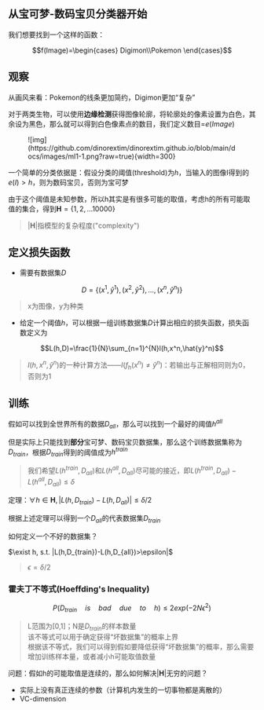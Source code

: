 ## 从宝可梦-数码宝贝分类器开始

我们想要找到一个这样的函数：

$$f(Image)=\begin{cases}
    Digimon\\Pokemon
\end{cases}$$

## 观察

从画风来看：Pokemon的线条更加简约，Digimon更加“复杂”

对于两类生物，可以使用**边缘检测**获得图像轮廓，将轮廓处的像素设置为白色，其余设为黑色，那么就可以得到白色像素点的数目，我们定义数目=$e(Image)$

<figure markdown>
![img](https://github.com/dinorextim/dinorextim.github.io/blob/main/docs/images/ml1-1.png?raw=true){width=300}
</figure>

一个简单的分类依据是：假设分类的阈值(threshold)为$h$，当输入的图像I得到的$e(I)>h$，则为数码宝贝，否则为宝可梦

由于这个阈值是未知参数，所以h其实是有很多可能的取值，考虑h的所有可能取值的集合，得到$\mathbf{H}=\{1,2,\dots 10000\}$

> $|\mathbf{H}|$指模型的复杂程度("complexity")

## 定义损失函数

- 需要有数据集$D$

$$D=\{(x^1,\hat{y}^1),(x^2,\hat{y}^2),\dots,(x^n,\hat{y}^n)\}$$
 
> x为图像，y为种类

- 给定一个阈值$h$，可以根据一组训练数据集$D$计算出相应的损失函数，损失函数定义为

$$L(h,D)=\frac{1}{N}\sum_{n=1}^{N}l(h,x^n,\hat{y}^n)$$

> $l(h,x^n,\hat{y}^n)$的一种计算方法——$I(f_h(x^n)\neq \hat{y}^n)$：若输出与正解相同则为0，否则为1

## 训练

假如可以找到全世界所有的数据${D_{all}}$，那么可以找到一个最好的阈值$h^{all}$

但是实际上只能找到**部分**宝可梦、数码宝贝数据集，那么这个训练数据集称为$D_{train}$，根据$D_{train}$得到的阈值成为$h^{train}$

> 我们希望$L(h^{train},D_{all})$和$L(h^{all},D_{all})$尽可能的接近，即$L(h^{train},D_{all})-L(h^{all},D_{all})≤\delta$

定理：$\forall h\in \mathbf{H},|L(h,D_{train})-L(h,D_{all})|≤\delta/2$

根据上述定理可以得到一个$D_{all}$的代表数据集$D_{train}$

如何定义一个不好的数据集？

$\exist h, s.t. |L(h,D_{train})-L(h,D_{all})>\epsilon|$

> $\epsilon=\delta/2$

### 霍夫丁不等式(Hoeffding's Inequality)

$$P(D_{train} \quad is \quad bad \quad due \quad to \quad h)≤ 2exp(-2N\epsilon^2)$$

> L范围为[0,1]；N是$D_{train}$的样本数量<br>
> 该不等式可以用于确定获得“坏数据集”的概率上界<br>
> 根据该不等式，我们可以得到假如要降低获得“坏数据集”的概率，那么需要增加训练样本量，或者减小h可能取值数量

问题：假如h的可能取值是连续的，那么如何解决$|\mathbf{H}|$无穷的问题？

- 实际上没有真正连续的参数（计算机内发生的一切事物都是离散的）
- VC-dimension